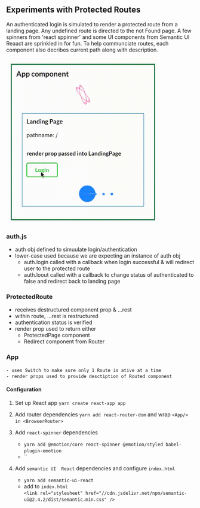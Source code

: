 ## Experiments with Protected Routes
An authenticated login is simulated to render a protected route from a landing page. Any undefined route is directed to the not Found page. A few spinners from 'react sppinner' and some UI components from Semantic UI Reaact are sprinkled in for fun. To help communciate routes, each component also decribes current path along with description.

![](ProtectedRoutes.gif)

### auth.js
 - auth obj defined to simuulate login/authentication
 - lower-case used because we are expecting an instance of auth obj
    - auth.login called with a callback when login successful & will redirect user to the protected route  
    - auth.loout called with a callback to change status of authenticated to false and redirect back to landing page

### ProtectedRoute
 -  receives destructured component prop & ...rest
 -  within route, ...rest is restructured
 -  authentication status is verified
 -  render prop used to return either
    - ProtectedPage component
    - Redirect component from Router

### App
    - uses Switch to make sure only 1 Route is ative at a time
    - render props used to provide desctiption of Routed component

#### Configuration

1) Set up React app `yarn create react-app app`

2) Add router dependencies  `yarn add react-router-dom` and wrap `<App/> in <BrowserRouter>`

3) Add `react-spinner` dependencies
    - `yarn add @emotion/core react-spinner @emotion/styled babel-plugin-emotion`
    - ``
4) Add `semantic UI  React` dependencies and configure `index.html`
    - `yarn add semantic-ui-react`
    - add to `index.html`  
        `<link rel="stylesheet" href="//cdn.jsdelivr.net/npm/semantic-ui@2.4.2/dist/semantic.min.css" />`       